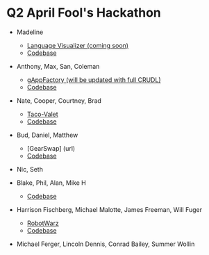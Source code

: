 # Q2 April Fool's Hackathon

* Madeline
  * [Language Visualizer (coming soon)](url)
  * [Codebase](https://github.com/madelinepick/q2-hackathon/tree/bubblechart)

* Anthony, Max, San, Coleman
  * [gAppFactory (will be updated with full CRUDL)](https://gappfactory.herokuapp.com/)
  * [Codebase](https://github.com/kelleghan1/gAppFactory.git)

* Nate, Cooper, Courtney, Brad
  * [Taco-Valet](https://taco-valet.herokuapp.com/)
  * [Codebase](https://github.com/butters5789/Taco-Valet)

* Bud, Daniel, Matthew
    * [GearSwap] (url)
    * [Codebase](https://github.com/budaminof/g20-hackathon)

* Nic, Seth

* Blake, Phil, Alan, Mike H
    * [Codebase](https://github.com/blakeface/fablibs)

* Harrison Fischberg, Michael Malotte, James Freeman, Will Fuger
  * [RobotWarz](url)
  * [Codebase](https://github.com/FreemanJamesH/robotWarz)

* Michael Ferger, Lincoln Dennis, Conrad Bailey, Summer Wollin
